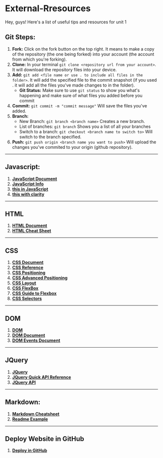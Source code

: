 # External-Rresources
Hey, guys! Here's a list of useful tips and resources for unit 1

## Git Steps:
1. **Fork:** Click on the fork button on the top right. It means to make a copy of the repository (the one being forked) into your account (the account from which you're forking).
2. **Clone:** In your terminal `git clone <repository url from your account>`. It will download the repository files into your device.
3. **Add:** `git add <file name or use . to include all files in the folder>`. It will add the specified file to the commit snapshot (if you used . it will add all the files you've made changes to in the folder).
   * **Git Status:** Make sure to use `git status` to show you what's happening and make sure of what files you added before you commit
4. **Commit:** `git commit -m "commit message"` Will save the files you've added.
5. **Branch:**
   * New Branch: `git branch <branch name>` Creates a new branch.
    * List of branches: `git branch` Shows you a list of all your branches
    * Switch to a branch: `git checkout <branch name to switch to>` Will switch to the branch specified.
6. **Push:** `git push origin <branch name you want to push>` Will upload the changes you've commited to your origin (github repository).

---
## Javascript:
1. **[JavaScript Document](https://devdocs.io/javascript/)**
2. **[JavaScript Info](https://javascript.info/)**
3. **[this in JavaScript](https://john-dugan.com/this-in-javascript/)**
4. **[this with clarity](http://javascriptissexy.com/understand-javascripts-this-with-clarity-and-master-it/)**
---

## HTML
1. **[HTML Document](https://devdocs.io/html/)**
2. **[HTML Cheat Sheet](https://html.com/wp-content/uploads/html-cheat-sheet.pdf)**
---

## CSS
1. **[CSS Document](https://devdocs.io/css/)**
2. **[CSS Reference](https://cssreference.io/)**
3. **[CSS Positioning](https://cssreference.io/positioning/)**
4. **[CSS Advanced Positioning](https://internetingishard.com/html-and-css/advanced-positioning/)**
5. **[CSS Layout](http://learnlayout.com/toc.html)**
6. **[CSS FlexBox](https://the-echoplex.net/flexyboxes/)**
7. **[CSS Guide to Flexbox](https://css-tricks.com/snippets/css/a-guide-to-flexbox/)**
8. **[CSS Selectors](https://www.w3schools.com/cssref/css_selectors.asp)**
---

## DOM
1. **[DOM](https://javascript.info/dom-navigation)**
2. **[DOM Document](https://devdocs.io/dom/)**
2. **[DOM Events Document](https://devdocs.io/dom_events/)**
---

## JQuery
1. **[JQuery](https://htmlcheatsheet.com/jquery/)**
2. **[JQuery Quick API Reference](https://oscarotero.com/jquery/)**
3. **[JQuery API](https://api.jquery.com/)**
---

## Markdown:
1. **[Markdown Cheatsheet](http://assemble.io/docs/Cheatsheet-Markdown.html)**
2. **[Readme Example](https://github.com/akashnimare/foco/blob/master/readme.md)**
---

## Deploy Website in GitHub
1. **[Deploy in GitHub](https://github.com/sei-jed-10/github-website-deploy)**
